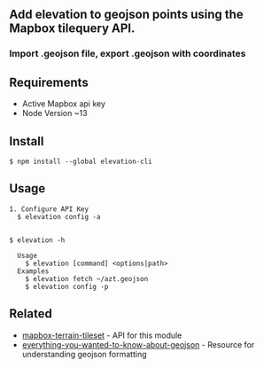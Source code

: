 ## Add elevation to geojson points using the Mapbox tilequery API.

### Import .geojson file, export .geojson with coordinates

## Requirements
  * Active Mapbox api key
  * Node Version ~13


## Install

```
$ npm install --global elevation-cli
```


## Usage

```
1. Configure API Key
  $ elevation config -a


$ elevation -h

  Usage
    $ elevation [command] <options|path>
  Examples
    $ elevation fetch ~/azt.geojson
    $ elevation config -p
```

## Related

- [mapbox-terrain-tileset](https://docs.mapbox.com/help/troubleshooting/access-elevation-data/) - API for this module
- [everything-you-wanted-to-know-about-geojson](https://macwright.org/2015/03/23/geojson-second-bite.html) - Resource for understanding geojson formatting
